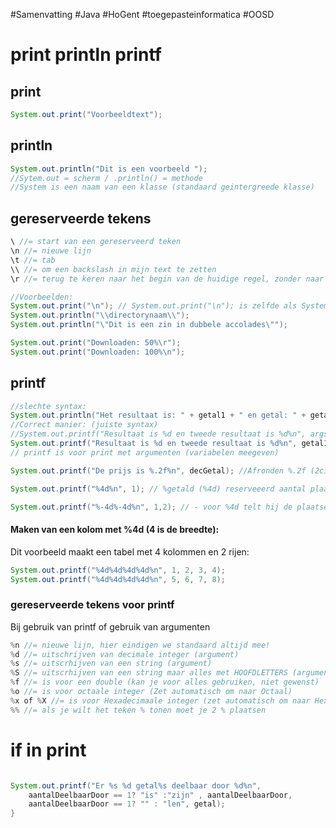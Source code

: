 #Samenvatting #Java #HoGent #toegepasteinformatica #OOSD
# print println printf

## print

```java
System.out.print("Voorbeeldtext");
```

## println

```java
System.out.println("Dit is een voorbeeld ");
//Sytem.out = scherm / .println() = methode
//System is een naam van een klasse (standaard geintergreede klasse)
```
## gereserveerde tekens

```java
\ //= start van een gereserveerd teken
\n //= nieuwe lijn
\t //= tab
\\ //= om een backslash in mijn text te zetten
\r //= terug te keren naar het begin van de huidige regel, zonder naar een nieuwe regel te gaan (wordt weinig gebruikt

//Voorbeelden:
System.out.print("\n"); // System.out.print("\n"); is zelfde als System.out.println();
System.out.println("\\directorynaam\\");
System.out.println("\"Dit is een zin in dubbele accolades\"");

System.out.print("Downloaden: 50%\r");
System.out.print("Downloaden: 100%\n");
```

## printf

```java
//slechte syntax:
System.out.println("Het resultaat is: " + getal1 + " en getal: " + getal2); //Niet goede methode!
//Correct manier: (juiste syntax)
//System.out.printf("Resultaat is %d en tweede resultaat is %d%n", args);
System.out.printf("Resultaat is %d en tweede resultaat is %d%n", getal1 , getal2);
// printf is voor print met argumenten (variabelen meegeven)

System.out.printf("De prijs is %.2f%n", decGetal); //Afronden %.2f (2cijfers na de komma)

System.out.printf("%4d%n", 1); // %getald (%4d) reserveeerd aantal plaatsen (4 is de breedte)

System.out.printf("%-4d%-4d%n", 1,2); // - voor %4d telt hij de plaatsen aan de andere (linker) kant

```

#### Maken van een kolom met %4d (4 is de breedte):

Dit voorbeeld maakt een tabel met 4 kolommen en 2 rijen:
```java
System.out.printf("%4d%4d%4d%4d%n", 1, 2, 3, 4);
System.out.printf("%4d%4d%4d%4d%n", 5, 6, 7, 8);
```

### gereserveerde tekens voor printf

Bij gebruik van printf of gebruik van argumenten

```java
%n //= nieuwe lijn, hier eindigen we standaard altijd mee!
%d //= uitschrijven van decimale integer (argument)
%s //= uitscrhijven van een string (argument)
%S //= uitscrhijven van een string maar alles met HOOFDLETTERS (argument)
%f //= is voor een double (kan je voor alles gebruiken, niet gewenst)
%o //= is voor octaale integer (Zet automatisch om naar Octaal)
%x of %X //= is voor Hexadecimaale integer (zet automatisch om naar Hexadecimaal)
%% //= als je wilt het teken % tonen moet je 2 % plaatsen

```

# if in print

```java

System.out.printf("Er %s %d getal%s deelbaar door %d%n",
	aantalDeelbaarDoor == 1? "is" :"zijn" , aantalDeelbaarDoor,
	aantalDeelbaarDoor == 1? "" : "len", getal);
}

```